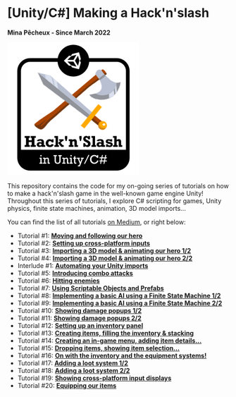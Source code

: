 # [Unity/C#] Making a Hack'n'slash

**Mina Pêcheux - Since March 2022**

![logo](imgs/logo.png)

This repository contains the code for my on-going series of tutorials on how to make a hack'n'slash game in the well-known game engine Unity! Throughout this series of tutorials, I explore C# scripting for games, Unity physics, finite state machines, animation, 3D model imports...

You can find the list of all tutorials [on Medium](https://mina-pecheux.medium.com/making-a-hackn-slash-game-in-unity-c-6ec315e75816), or right below:

<ul class="">
<li>Tutorial #1: <a rel="noopener follow" href="https://mina-pecheux.medium.com/making-a-hackn-slash-1-moving-and-following-our-hero-a9121b725c94"><strong>Moving and following our hero</strong></a></li>

<li>Tutorial #2: <a rel="noopener follow" href="https://mina-pecheux.medium.com/making-a-hackn-slash-2-setting-up-cross-platform-inputs-cd43174c11c9"><strong>Setting up cross-platform inputs</strong></a></li>
  
<li>Tutorial #3: <a rel="noopener follow" href="https://mina-pecheux.medium.com/making-a-hackn-slash-3-importing-a-3d-model-animating-our-hero-1-2-f23b37f36359"><strong>Importing a 3D model & animating our hero 1/2</strong></a></li>
  
<li>Tutorial #4: <a rel="noopener follow" href="https://mina-pecheux.medium.com/making-a-hackn-slash-4-importing-a-3d-model-animating-our-hero-2-2-15377f0a3315"><strong>Importing a 3D model & animating our hero 2/2</strong></a></li>
  
<li>Interlude #1: <a rel="noopener follow" href="https://medium.com/codex/hackn-slash-interlude-1-automating-your-unity-imports-cd2ae594bf5c"><strong>Automating your Unity imports</strong></a></li>
  
<li>Tutorial #5: <a rel="noopener follow" href="https://mina-pecheux.medium.com/making-a-hackn-slash-5-introducing-combo-attacks-45ce61eb9931"><strong>Introducing combo attacks</strong></a></li>
  
<li>Tutorial #6: <a rel="noopener follow" href="https://mina-pecheux.medium.com/making-a-hackn-slash-6-hitting-enemies-733ef33c0b36"><strong>Hitting enemies</strong></a></li>
  
<li>Tutorial #7: <a rel="noopener follow" href="https://mina-pecheux.medium.com/making-a-hackn-slash-7-using-scriptable-objects-and-prefabs-351350514377"><strong>Using Scriptable Objects and Prefabs</strong></a></li>
  
<li>Tutorial #8: <a rel="noopener follow" href="https://mina-pecheux.medium.com/making-a-hackn-slash-8-implementing-a-basic-ai-using-a-finite-state-machine-1-2-be45ac71c73b"><strong>Implementing a basic AI using a Finite State Machine 1/2</strong></a></li>
  
<li>Tutorial #9: <a rel="noopener follow" href="https://mina-pecheux.medium.com/making-a-hackn-slash-9-implementing-a-basic-ai-using-a-finite-state-machine-2-2-a525402dfdb6"><strong>Implementing a basic AI using a Finite State Machine 2/2</strong></a></li>
  
<li>Tutorial #10: <a rel="noopener follow" href="https://mina-pecheux.medium.com/making-a-hackn-slash-10-showing-damage-popups-1-2-80f4003abffa"><strong>Showing damage popups 1/2</strong></a></li>
  
<li>Tutorial #11: <a rel="noopener follow" href="https://mina-pecheux.medium.com/making-a-hackn-slash-11-showing-damage-popups-2-2-e4e6e59ce370"><strong>Showing damage popups 2/2</strong></a></li>
  
<li>Tutorial #12: <a rel="noopener follow" href="https://mina-pecheux.medium.com/making-a-hackn-slash-12-setting-up-an-inventory-panel-317061819206"><strong>Setting up an inventory panel</strong></a></li>
  
<li>Tutorial #13: <a rel="noopener follow" href="https://mina-pecheux.medium.com/making-a-hackn-slash-13-creating-items-filling-the-inventory-stacking-43e86c5c43fd"><strong>Creating items, filling the inventory & stacking</strong></a></li>
  
<li>Tutorial #14: <a rel="noopener follow" href="https://mina-pecheux.medium.com/making-a-hackn-slash-14-creating-an-in-game-menu-adding-item-details-786e37b06e16"><strong>Creating an in-game menu, adding item details...</strong></a></li>

<li>Tutorial #15: <a rel="noopener follow" href="https://mina-pecheux.medium.com/making-a-hackn-slash-15-dropping-items-showing-item-selection-5d5fb9e93c02"><strong>Dropping items, showing item selection…</strong></a></li>

<li>Tutorial #16: <a rel="noopener follow" href="https://medium.com/codex/making-a-hackn-slash-16-on-with-the-inventory-and-the-equipment-systems-7637c4ffafa3"><strong>On with the inventory and the equipment systems!</strong></a></li>

<li>Tutorial #17: <a rel="noopener follow" href="https://mina-pecheux.medium.com/making-a-hackn-slash-17-adding-a-loot-system-1-2-ff8e5184f5a9"><strong>Adding a loot system 1/2</strong></a></li>

<li>Tutorial #18: <a rel="noopener follow" href="https://mina-pecheux.medium.com/making-a-hackn-slash-18-adding-a-loot-system-2-2-d3a6d4e64c93"><strong>Adding a loot system 2/2</strong></a></li>

<li>Tutorial #19: <a rel="noopener follow" href="https://mina-pecheux.medium.com/making-a-hackn-slash-19-showing-cross-platform-input-displays-68331f690489"><strong>Showing cross-platform input displays</strong></a></li>

<li>Tutorial #20: <a rel="noopener follow" href="https://mina-pecheux.medium.com/making-a-hackn-slash-20-equipping-our-items-ccd51d9e65f1"><strong>Equipping our items</strong></a></li>

</ul>
